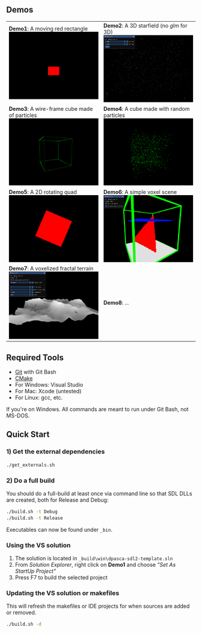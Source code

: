 ## Demos

|  |  |
|---|---|
| **Demo1**: A moving red rectangle ![](Docs/demo1_sshot.png) | **Demo2**: A 3D starfield (no *glm* for 3D) ![](Docs/demo2_sshot.png) |
| **Demo3**: A wire-frame cube made of particles ![](Docs/demo3_sshot.png) | **Demo4**: A cube made with random particles ![](Docs/demo4_sshot.png) |
| **Demo5**: A 2D rotating quad ![](Docs/demo5_sshot.png) | **Demo6**: A simple voxel scene ![](Docs/demo6_sshot.png) |
| **Demo7**: A voxelized fractal terrain ![](Docs/demo7_sshot.png) | **Demo8**: ... |

## Required Tools
- [Git](https://git-for-windows.github.io/) with Git Bash
- [CMake](https://cmake.org/download/)
- For Windows: Visual Studio
- For Mac: Xcode (untested)
- For Linux: gcc, etc.

If you're on Windows. All commands are meant to run under Git Bash, not MS-DOS.

## Quick Start

### 1) Get the external dependencies
```bash
./get_externals.sh
```

### 2) Do a full build
You should do a full-build at least once via command line so that SDL DLLs
are created, both for Release and Debug:
```bash
./build.sh -t Debug
./build.sh -t Release
```
Executables can now be found under `_bin`.

### Using the VS solution
1. The solution is located in `_build\win\dpasca-sdl2-template.sln`
2. From *Solution Explorer*, right click on **Demo1** and choose *"Set As StartUp Project"*
3. Press F7 to build the selected project

### Updating the VS solution or makefiles
This will refresh the makefiles or IDE projects for when sources are added or removed.
```bash
./build.sh -d
```


